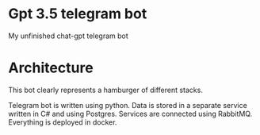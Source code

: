 # Gpt 3.5 telegram bot
My unfinished chat-gpt telegram bot

# Architecture
This bot clearly represents a hamburger of different stacks.

Telegram bot is written using python. Data is stored in a separate service written in C# and using Postgres. Services are connected using RabbitMQ. Everything is deployed in docker.
